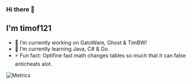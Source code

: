 ### Hi there 👋

## I'm timof121

- 🔭 I’m currently working on GatoWare, Ghost & TimBW!
- 🌱 I’m currently learning Java, C# & Go.
- ⚡ Fun fact: Optifine fast math changes tables so much that it can false anticheats alot.

![Metrics](https://metrics.lecoq.io/timof121?template=classic&config.timezone=Europe%2FMadrid)

